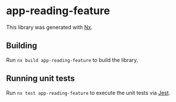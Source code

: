 # app-reading-feature

This library was generated with [Nx](https://nx.dev).

## Building

Run `nx build app-reading-feature` to build the library.

## Running unit tests

Run `nx test app-reading-feature` to execute the unit tests via [Jest](https://jestjs.io).
